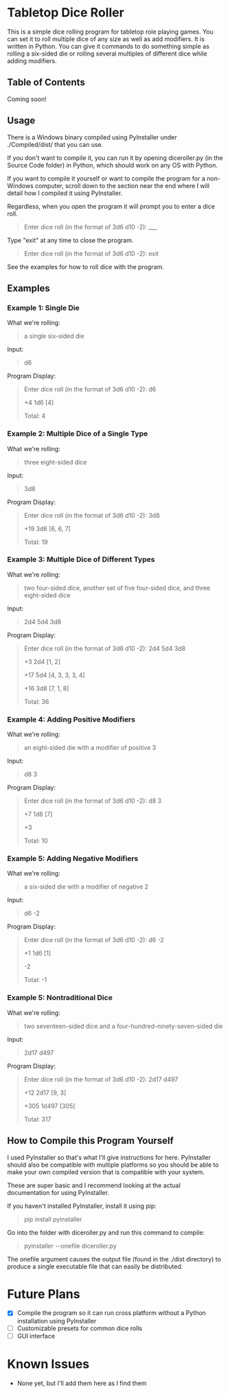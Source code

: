# Tabletop Dice Roller

This is a simple dice rolling program for tabletop role playing games. You can set it to roll multiple dice of any size as well as add modifiers. It is written in Python. You can give it commands to do something simple as rolling a six-sided die or rolling several multiples of different dice while adding modifiers.

## Table of Contents
Coming soon!

## Usage
There is a Windows binary compiled using PyInstaller under ./Compiled/dist/ that you can use.

If you don't want to compile it, you can run it by opening diceroller.py (in the Source Code folder) in Python, which should work on any OS with Python.

If you want to compile it yourself or want to compile the program for a non-Windows computer, scroll down to the section near the end where I will detail how I compiled it using PyInstaller.

Regardless, when you open the program it will prompt you to enter a dice roll.

> Enter dice roll (in the format of 3d6 d10 -2): ___

Type "exit" at any time to close the program.

> Enter dice roll (in the format of 3d6 d10 -2): exit

See the examples for how to roll dice with the program.

## Examples

### Example 1: Single Die
What we're rolling:
> a single six-sided die

Input:
> d6

Program Display:  
> Enter dice roll (in the format of 3d6 d10 -2): d6
>
> +4 1d6 [4]
>
> Total: 4

### Example 2: Multiple Dice of a Single Type
What we're rolling:
> three eight-sided dice

Input:
> 3d8

Program Display:
> Enter dice roll (in the format of 3d6 d10 -2): 3d8
>
> +19 3d8 [6, 6, 7]
>
> Total: 19

### Example 3: Multiple Dice of Different Types
What we're rolling:
> two four-sided dice, another set of five four-sided dice, and three eight-sided dice

Input:
> 2d4 5d4 3d8

Program Display:
> Enter dice roll (in the format of 3d6 d10 -2): 2d4 5d4 3d8
>
> +3 2d4 [1, 2]
>
> +17 5d4 [4, 3, 3, 3, 4]
>
> +16 3d8 [7, 1, 8]
>
> Total: 36

### Example 4: Adding Positive Modifiers
What we're rolling:
> an eight-sided die with a modifier of positive 3

Input:
> d8 3

Program Display:
> Enter dice roll (in the format of 3d6 d10 -2): d8 3
>
> +7 1d8 [7]
>
> +3
>
> Total: 10


### Example 5: Adding Negative Modifiers


What we're rolling:
> a six-sided die with a modifier of negative 2

Input:
> d6 -2

Program Display:
> Enter dice roll (in the format of 3d6 d10 -2): d6 -2
>
> +1 1d6 [1]
>
> -2
>
> Total: -1



### Example 5: Nontraditional Dice
What we're rolling:
> two seventeen-sided dice and a four-hundred-ninety-seven-sided die

Input:
> 2d17 d497

Program Display:
>Enter dice roll (in the format of 3d6 d10 -2): 2d17 d497
>
>+12 2d17 [9, 3]
>
>+305 1d497 [305]
>
>Total: 317


## How to Compile this Program Yourself
I used PyInstaller so that's what I'll give instructions for here. PyInstaller should also be compatible with multiple platforms so you should be able to make your own compiled version that is compatible with your system.

These are super basic and I recommend looking at the actual documentation for using PyInstaller.

If you haven't installed PyInstaller, install it using pip:
> pip install pyinstaller

Go into the folder with diceroller.py and run this command to compile:
> pyinstaller --onefile diceroller.py

The onefile argument causes the output file (found in the ./dist directory) to produce a single executable file that can easily be distributed.


# Future Plans
- [x] Compile the program so it can run cross platform without a Python installation using PyInstaller
- [ ] Customizable presets for common dice rolls
- [ ] GUI interface

# Known Issues
- None yet, but I'll add them here as I find them
